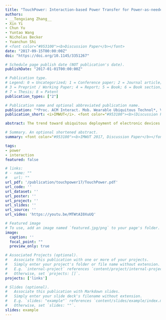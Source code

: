 ```yaml
---
title: "TouchPower: Interaction-based Power Transfer for Power-as-needed Devices"
authors:
- __Tengxiang Zhang__
- Xin Yi
- Chun Yu
- Yuntao Wang
- Nicholas Becker
- Yuanchun Shi
# <font color="#953100"><b>Discussion Paper</b></font>
date: "2017-09-15T00:00:00Z"
doi: "https://doi.org/10.1145/3351267"

# Schedule page publish date (NOT publication's date).
publishDate: "2017-01-01T00:00:00Z"

# Publication type.
# Legend: 0 = Uncategorized; 1 = Conference paper; 2 = Journal article;
# 3 = Preprint / Working Paper; 4 = Report; 5 = Book; 6 = Book section;
# 7 = Thesis; 8 = Patent
publication_types: ["2"]

# Publication name and optional abbreviated publication name.
publication: "*Proc. ACM Interact. Mob. Wearable Ubiquitous Technol*, Vol 3, Issue 3, Article 121, Sept 2017."
publication_short: <i>IMWUT</i>. <font color="#953100"><b>(Discussion Paper)</b></font><br/><font color="grey">TouchPower transfers on-body power to off-body devices during interaction to reduce power maintenance demands</font>

abstract: The trend toward ubiquitous deployment of electronic devices demands novel low maintenance power schemes to decrease the burden of maintaining such a large number of devices. In this paper, we propose Interaction-based Power Transfer (IPT):a novel power scheme for power-as-needed devices (i.e., devices that only require power during interaction). IPT allows for the removal of built-in batteries on these devices, and to instead be powered up through direct contact interaction with the user (e.g. gripping a mouse, holding a pen). We prove the concept and show the potential of IPT through our TouchPower prototype. TouchPower transfers on-body power to off-body power-as-needed devices through contact between electrodes on a glove worn by the user and those on the target device during the interaction process. We design TouchPower to automatically detect the contact topology at runtime to supply power accordingly, and place electrodes on the glove so that TouchPower is compatible with various interactions with different objects. We also show the methodology of placing electrodes on the device-end, and evaluate it on a mouse and a remote controller. Results show that during interaction, TouchPower is able to provide stable power supply to these devices with only a small sacrifice in regards to interaction naturalness. At last we demonstrate six applications of TouchPower, and discuss the limitations and potential of TouchPower and IPT systems.

# Summary. An optional shortened abstract.
summary: <font color="#953100"><b>IMWUT 2017, Discussion Paper</b></font></br> TouchPower transfers on-body power to off-body devices during interaction to reduce maintenance demands. 

tags:
- power
- interaction
featured: false

# links:
# - name: ""
#   url: ""
url_pdf: '/publication/touchpower17/TouchPower.pdf'
url_code: ''
url_dataset: ''
url_poster: ''
url_project: ''
url_slides: ''
url_source: ''
url_video: 'https://youtu.be/MTWtAI0XuUQ'

# Featured image
# To use, add an image named `featured.jpg/png` to your page's folder. 
image:
  caption: ''
  focal_point: ""
  preview_only: true

# Associated Projects (optional).
#   Associate this publication with one or more of your projects.
#   Simply enter your project's folder or file name without extension.
#   E.g. `internal-project` references `content/project/internal-project/index.md`.
#   Otherwise, set `projects: []`.
projects: ['links']

# Slides (optional).
#   Associate this publication with Markdown slides.
#   Simply enter your slide deck's filename without extension.
#   E.g. `slides: "example"` references `content/slides/example/index.md`.
#   Otherwise, set `slides: ""`.
slides: example
---
```

<!-- 
{{% alert note %}}
Click the *Cite* button above to demo the feature to enable visitors to import publication metadata into their reference management software.
{{% /alert %}}

{{% alert note %}}
Click the *Slides* button above to demo Academic's Markdown slides feature.
{{% /alert %}} -->
<!-- This paper is selected to be one of the Discussion Papers (7%), which are considered to be able to inspire further  -->
<!-- Supplementary notes can be added here, including [code and math](https://sourcethemes.com/academic/docs/writing-markdown-latex/). -->